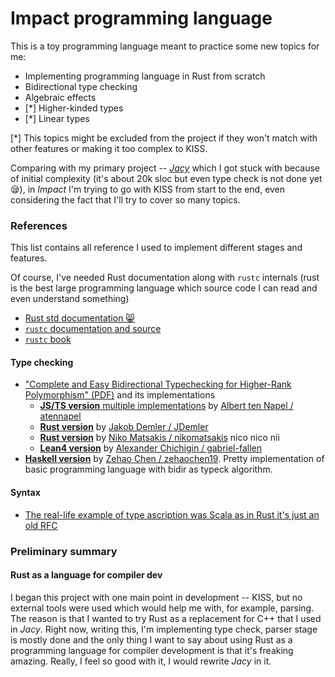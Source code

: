 # Impact programming language

This is a toy programming language meant to practice some new topics for me:
- Implementing programming language in Rust from scratch
- Bidirectional type checking
- Algebraic effects
- [*] Higher-kinded types
- [*] Linear types

[*] This topics might be excluded from the project if they won't match with other features or making it too complex to KISS.

Comparing with my primary project -- [_Jacy_](https://github.com/jacylang/jacy) which I got stuck with because of initial complexity (it's about 20k sloc but even type check is not done yet 😪), in _Impact_ I'm trying to go with KISS from start to the end, even considering the fact that I'll try to cover so many topics.

### References

This list contains all reference I used to implement different stages and features.

Of course, I've needed Rust documentation along with `rustc` internals (rust is the best large programming language which source code I can read and even understand something)
- [Rust std documentation 😸](https://doc.rust-lang.org/std/)
- [`rustc` documentation and source](https://doc.rust-lang.org/stable/nightly-rustc/)
- [`rustc` book](https://doc.rust-lang.org/rustc/index.html)


#### Type checking

- ["Complete and Easy Bidirectional Typechecking
for Higher-Rank Polymorphism" (PDF)](https://arxiv.org/pdf/1306.6032.pdf) and its implementations
  - [**JS/TS version** multiple implementations](https://github.com/atennapel/bidirectional.js) by [Albert ten Napel / atennapel](https://github.com/atennapel)
  -  [**Rust version**](https://github.com/JDemler/BidirectionalTypechecking) by [Jakob Demler
 / JDemler](https://github.com/JDemler)
  - [**Rust version**](https://github.com/nikomatsakis/bidir-type-infer) by [Niko Matsakis
 / nikomatsakis](https://github.com/nikomatsakis) nico nico nii
  - [**Lean4 version**](https://github.com/gabriel-fallen/bidirectional-demo) by [Alexander Chichigin
 / gabriel-fallen](https://github.com/gabriel-fallen)
 - [**Haskell version**](https://github.com/zehaochen19/vanilla-lang/tree/master) by [Zehao Chen / zehaochen19](https://github.com/zehaochen19). Pretty implementation of basic programming language with bidir as typeck algorithm.

#### Syntax

- [The real-life example of type ascription was Scala as in Rust it's just an old RFC](https://scala-lang.org/files/archive/spec/2.13/06-expressions.html)

### Preliminary summary

#### Rust as a language for compiler dev

I began this project with one main point in development -- KISS, but no external tools were used which would help me with, for example, parsing.
The reason is that I wanted to try Rust as a replacement for C++ that I used in _Jacy_.
Right now, writing this, I'm implementing type check, parser stage is mostly done and the only thing I want to say about using Rust as a programming language for compiler development is that it's freaking amazing. Really, I feel so good with it, I would rewrite _Jacy_ in it.
